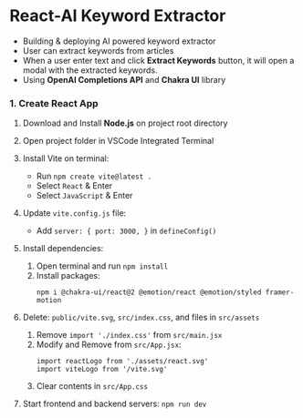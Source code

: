 # React-AI Keyword Extractor
- Building & deploying AI powered keyword extractor
- User can extract keywords from articles 
- When a user enter text and click **Extract Keywords** button, it will open a modal with the extracted keywords.
- Using **OpenAI Completions API** and **Chakra UI** library

### 1. Create React App 
1. Download and Install **Node.js** on project root directory
2. Open project folder in VSCode Integrated Terminal
3. Install Vite on terminal:
    - Run `npm create vite@latest .`
    - Select `React` & Enter
    - Select `JavaScript` & Enter

4. Update `vite.config.js` file:
    - Add `server: { port: 3000, }` in `defineConfig()`

5. Install dependencies:
    1. Open terminal and run `npm install`
    2. Install packages:
        ```
        npm i @chakra-ui/react@2 @emotion/react @emotion/styled framer-motion
        ```
6. Delete: `public/vite.svg`, `src/index.css`, and files in `src/assets` 
    1. Remove `import './index.css'` from `src/main.jsx`
    2. Modify and Remove from `src/App.jsx`:
        ```
        import reactLogo from './assets/react.svg'
        import viteLogo from '/vite.svg'
        ```
    3. Clear contents in `src/App.css`

7. Start frontend and backend servers: `npm run dev`
